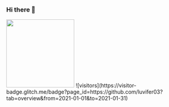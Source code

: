 ### Hi there 👋


<img height="180em" src="https://github-readme-stats.vercel.app/api?username=luvifer03&show_icons=true&hide_border=true&&count_private=true&include_all_commits=true" />
![visitors](https://visitor-badge.glitch.me/badge?page_id=https://github.com/luvifer03?tab=overview&from=2021-01-01&to=2021-01-31)
<!--
**luvifer03/luvifer03** is a ✨ _special_ ✨ repository because its `README.md` (this file) appears on your GitHub profile.

Here are some ideas to get you started:

- 🔭 I’m currently working on ...
- 🌱 I’m currently learning ...
- 👯 I’m looking to collaborate on ...
- 🤔 I’m looking for help with ...
- 💬 Ask me about ...
- 📫 How to reach me: ...
- 😄 Pronouns: ...
- ⚡ Fun fact: ...
-->
